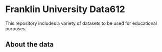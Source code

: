 # Franklin University Data612

This repository includes a variety of datasets to be used for educational purposes. 

## About the data



